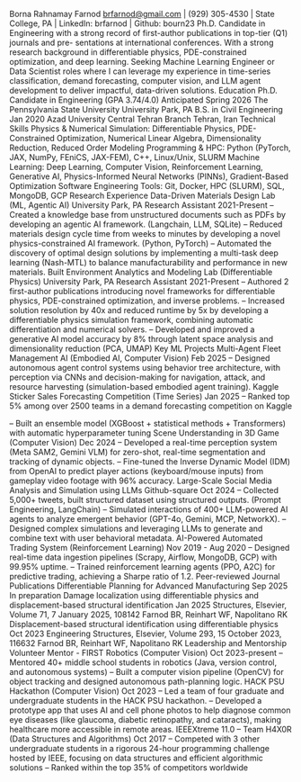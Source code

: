 Borna Rahnamay Farnod
brfarnod@gmail.com | (929) 305-4530 | State College, PA | LinkedIn: brfarnod | Github: bourn23
Ph.D. Candidate in Engineering with a strong record of first-author publications in top-tier (Q1) journals and pre-
sentations at international conferences. With a strong research background in differentiable physics, PDE-constrained
optimization, and deep learning. Seeking Machine Learning Engineer or Data Scientist roles where I can leverage my
experience in time-series classification, demand forecasting, computer vision, and LLM agent development to deliver
impactful, data-driven solutions.
Education
Ph.D. Candidate in Engineering (GPA 3.74/4.0)
Anticipated Spring 2026
The Pennsylvania State University
University Park, PA
B.S. in Civil Engineering
Jan 2020
Azad University Central Tehran Branch
Tehran, Iran
Technical Skills
Physics & Numerical Simulation: Differentiable Physics, PDE-Constrained Optimization, Numerical Linear Algebra,
Dimensionality Reduction, Reduced Order Modeling
Programming & HPC: Python (PyTorch, JAX, NumPy, FEniCS, JAX-FEM), C++, Linux/Unix, SLURM
Machine Learning: Deep Learning, Computer Vision, Reinforcement Learning, Generative AI, Physics-Informed Neural
Networks (PINNs), Gradient-Based Optimization
Software Engineering Tools: Git, Docker, HPC (SLURM), SQL, MongoDB, GCP
Research Experience
Data-Driven Materials Design Lab (ML, Agentic AI)
University Park, PA
Research Assistant
2021-Present
– Created a knowledge base from unstructured documents such as PDFs by developing an agentic AI framework.
(Langchain, LLM, SQLite)
– Reduced materials design cycle time from weeks to minutes by developing a novel physics-constrained AI
framework. (Python, PyTorch)
– Automated the discovery of optimal design solutions by implementing a multi-task deep learning (Nash-MTL) to
balance manufacturability and performance in new materials.
Built Environment Analytics and Modeling Lab (Differentiable Physics)
University Park, PA
Research Assistant
2021-Present
– Authored 2 first-author publications introducing novel frameworks for differentiable physics, PDE-constrained
optimization, and inverse problems.
– Increased solution resolution by 40x and reduced runtime by 5x by developing a differentiable physics simulation
framework, combining automatic differentiation and numerical solvers.
– Developed and improved a generative AI model accuracy by 8% through latent space analysis and dimensionality
reduction (PCA, UMAP)
Key ML Projects
Multi-Agent Fleet Management AI (Embodied AI, Computer Vision)
Feb 2025
– Designed autonomous agent control systems using behavior tree architecture, with perception via CNNs and
decision-making for navigation, attack, and resource harvesting (simulation-based embodied agent training).
Kaggle Sticker Sales Forecasting Competition (Time Series)
Jan 2025
– Ranked top 5% among over 2500 teams in a demand forecasting competition on Kaggle


– Built an ensemble model (XGBoost + statistical methods + Transformers) with automatic hyperparameter tuning
Scene Understanding in 3D Game (Computer Vision)
Dec 2024
– Developed a real-time perception system (Meta SAM2, Gemini VLM) for zero-shot, real-time segmentation and
tracking of dynamic objects.
– Fine-tuned the Inverse Dynamic Model (IDM) from OpenAI to predict player actions (keyboard/mouse inputs)
from gameplay video footage with 96% accuracy.
Large-Scale Social Media Analysis and Simulation using LLMs Github-square
Oct 2024
– Collected 5,000+ tweets, built structured dataset using structured outputs. (Prompt Engineering, LangChain)
– Simulated interactions of 400+ LLM-powered AI agents to analyze emergent behavior (GPT-4o, Gemini, MCP,
NetworkX).
– Designed complex simulations and leveraging LLMs to generate and combine text with user behavioral metadata.
AI-Powered Automated Trading System (Reinforcement Learning)
Nov 2019 - Aug 2020
– Designed real-time data ingestion pipelines (Scrapy, Airflow, MongoDB, GCP) with 99.95% uptime.
– Trained reinforcement learning agents (PPO, A2C) for predictive trading, achieving a Sharpe ratio of 1.2.
Peer-reviewed Journal Publications
Differentiable Planning for Advanced Manufacturing
Sep 2025
In preparation
Damage localization using differentiable physics and displacement-based structural identification
Jan 2025
Structures, Elsevier, Volume 71, 7 January 2025, 108142
Farnod BR, Reinhart WF, Napolitano RK
Displacement-based structural identification using differentiable physics
Oct 2023
Engineering Structures, Elsevier, Volume 293, 15 October 2023, 116632
Farnod BR, Reinhart WF, Napolitano RK
Leadership and Mentorship
Volunteer Mentor - FIRST Robotics (Computer Vision)
Oct 2023-present
– Mentored 40+ middle school students in robotics (Java, version control, and autonomous systems)
– Built a computer vision pipeline (OpenCV) for object tracking and designed autonomous path-planning logic.
HACK PSU Hackathon (Computer Vision)
Oct 2023
– Led a team of four graduate and undergraduate students in the HACK PSU hackathon.
– Developed a prototype app that uses AI and cell phone photos to help diagnose common eye diseases (like
glaucoma, diabetic retinopathy, and cataracts), making healthcare more accessible in remote areas.
IEEEXtreme 11.0 – Team H4X0R (Data Structures and Algorithms)
Oct 2017
– Competed with 3 other undergraduate students in a rigorous 24-hour programming challenge hosted by IEEE,
focusing on data structures and efficient algorithmic solutions
– Ranked within the top 35% of competitors worldwide


